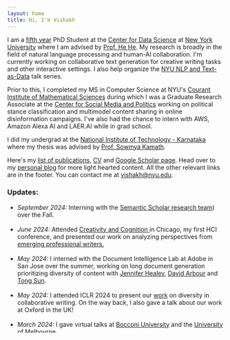 ```yaml
---
layout: home
title: Hi, I'm Vishakh 
---
```

I am a [fifth year](https://phdcomics.com/comics/archive.php?comicid=189) PhD Student at the [Center for Data Science](https://cds.nyu.edu/) at [New York University](https://www.nyu.edu/) where I am advised by [Prof. He He](https://hhexiy.github.io/). My research is broadly in the field of natural language processing and human-AI collaboration. I'm currently working on collaborative text generation for creative writing tasks and other interactive settings. I also help organize the [NYU NLP and Text-as-Data](https://cds.nyu.edu/text-data-speaker-series/) talk series. 

Prior to this, I completed my MS in Computer Science at NYU's [Courant Institute of Mathematical Sciences](https://cims.nyu.edu/) during which I was a Graduate Research Associate at the [Center for Social Media and Politics](https://csmapnyu.org/) working on political stance classification and multimodel content sharing in online disinformation campaigns. I've also had the chance to intern with AWS, Amazon Alexa AI and LAER.AI while in grad school.

I did my undergrad at the [National Institute of Technology - Karnataka](https://www.nitk.ac.in/) where my thesis was advised by [Prof. Sowmya Kamath](https://infotech.nitk.ac.in/faculty/sowmya-kamath-s).

Here's my [list of publications](https://vishakhpk.github.io/publications/), [CV](./assets/img/cv.pdf) and [Google Scholar page](https://scholar.google.com/citations?user=OeBKZ8AAAAAJ&hl=en&oi=ao). Head over to my [personal blog](https://paddyspen.wordpress.com/) for more light hearted content. All the other relevant links are in the footer. You can contact me at <vishakh@nyu.edu>. 

### Updates:

<ul style="height: 300px; overflow: auto">
    <li><i>September 2024: </i>Interning with the <a href="https://www.semanticscholar.org/research/research-team">Semantic Scholar research team</a>) over the Fall.</li><br />
    <li><i>June 2024: </i> Attended <a href="https://cc.acm.org/2024/"> Creativity and Cognition </a> in Chicago, my first HCI conference, and presented our work on analyzing perspectives from <a href="https://dl.acm.org/doi/abs/10.1145/3635636.3656201">emerging professional writers.</a></li><br />
    <li><i>May 2024: </i> I interned with the Document Intelligence Lab at Adobe in San Jose over the summer, working on long document generation prioritizing diversity of content with <a href="https://research.adobe.com/person/jennifer-healey/">Jennifer Healey</a>, <a href="https://darbour.github.io/">David Arbour</a> and <a href="https://research.adobe.com/person/tong-sun/">Tong Sun</a>. </li><br />
    <li><i>May 2024: </i> I attended ICLR 2024 to present our <a href="https://arxiv.org/abs/2309.05196">work</a> on diversity in collaborative writing. On the way back, I also gave a talk about our work at Oxford in the UK! </li><br />
    <li><i>March 2024: </i> I gave virtual talks at <a href="https://milanlproc.github.io/coding_aperitivo/">Bocconi University</a> and the <a href="https://cis.unimelb.edu.au/research/artificial-intelligence/research/Natural-Language-Processing">University of Melbourne</a> </li><br />
    <li><i>December 2023: </i> I attended EMNLP 2023 and helped give a tutorial on Creative Natural Language Generation with <a href="https://tuhinjubcse.github.io/">Tuhin Chakrabarty</a>, <a href="https://vnpeng.net/">Violet Peng</a> and <a href="https://hhexiy.github.io/">He He</a>. See the slides <a href="https://emnlp2023-creative-nlg.github.io/">here</a>! </li><br />
    <li><i>July 2023: </i> I presented our <a href="https://arxiv.org/abs/2303.04562">work</a> on extrapolative generation with iterative refinement at ICML 2023. </li><br />
    <li><i>July 2023: </i> I was the co-chair for the ACL 2023 <a href="https://acl2023-srw.github.io/">Student Research Workshop</a> along with <a href="http://gvallejo.co/">Gisela Vallejo</a> and <a href="https://franxyao.github.io/">Yao Fu</a>. </li><br />
</ul>



